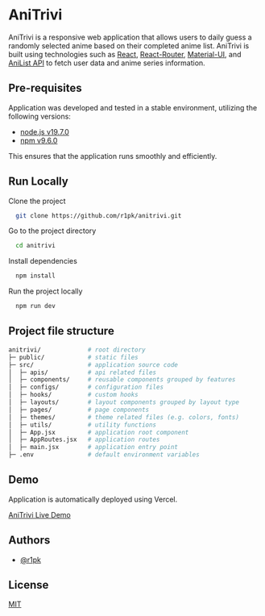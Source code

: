 # AniTrivi

AniTrivi is a responsive web application that allows users to daily guess a randomly selected anime based on their completed anime list. AniTrivi is built using technologies such as [React](https://reactjs.org/), [React-Router](https://reactrouter.com), [Material-UI](https://mui.com/), and [AniList API](https://anilist.gitbook.io/anilist-apiv2-docs/) to fetch user data and anime series information.

## Pre-requisites

Application was developed and tested in a stable environment, utilizing the following versions:

- [node.js v19.7.0](https://nodejs.org/en/)
- [npm v9.6.0](https://nodejs.org/en/download/)

This ensures that the application runs smoothly and efficiently.

## Run Locally

Clone the project

```bash
  git clone https://github.com/r1pk/anitrivi.git
```

Go to the project directory

```bash
  cd anitrivi
```

Install dependencies

```bash
  npm install
```

Run the project locally

```bash
  npm run dev
```

## Project file structure

```bash
anitrivi/             # root directory
├─ public/            # static files
├─ src/               # application source code
│  ├─ apis/           # api related files
│  ├─ components/     # reusable components grouped by features
│  ├─ configs/        # configuration files
│  ├─ hooks/          # custom hooks
│  ├─ layouts/        # layout components grouped by layout type
│  ├─ pages/          # page components
│  ├─ themes/         # theme related files (e.g. colors, fonts)
│  ├─ utils/          # utility functions
│  ├─ App.jsx         # application root component
│  ├─ AppRoutes.jsx   # application routes
│  ├─ main.jsx        # application entry point
├─ .env               # default environment variables
```

## Demo

Application is automatically deployed using Vercel.

[AniTrivi Live Demo](https://anitrivi.vercel.app/)

## Authors

- [@r1pk](https://github.com/r1pk)

## License

[MIT](https://choosealicense.com/licenses/mit/)
